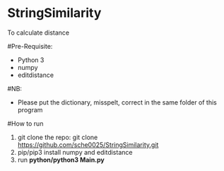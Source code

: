 # StringSimilarity
To calculate distance

#Pre-Requisite:
- Python 3
- numpy
- editdistance

#NB:
- Please put the dictionary, misspelt, correct in the same folder of this program

#How to run
1. git clone the repo: git clone https://github.com/sche0025/StringSimilarity.git
2. pip/pip3 install numpy and editdistance
3. run **python/python3 Main.py**
